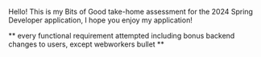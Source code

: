 Hello! This is my Bits of Good take-home assessment for the 2024 Spring Developer application, I hope you enjoy my application!

** every functional requirement attempted including bonus backend changes to users, except webworkers bullet **
